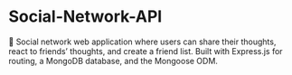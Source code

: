 # Social-Network-API
:leaves: Social network web application where users can share their thoughts, react to friends’ thoughts, and create a friend list. Built with Express.js for routing, a MongoDB database, and the Mongoose ODM.
